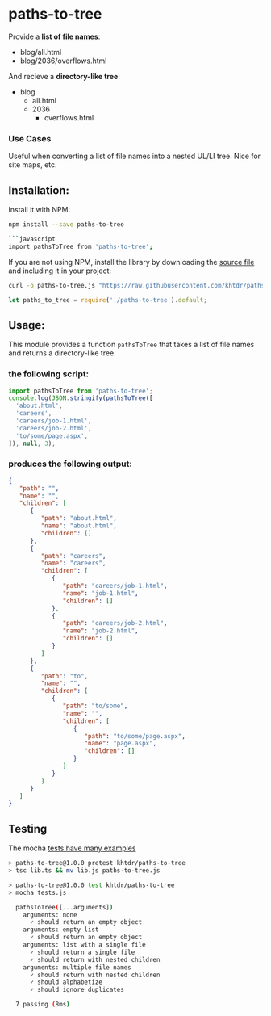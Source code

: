 
# paths-to-tree

Provide a __list of file names__:
  - blog/all.html
  - blog/2036/overflows.html
  
And recieve a __directory-like tree__:
  - blog
      - all.html
      - 2036
          - overflows.html

### Use Cases

Useful when converting a list of file names into a nested UL/LI tree. Nice for site maps, etc.


## Installation:


Install it with NPM:
```bash
npm install --save paths-to-tree

```javascript
import pathsToTree from 'paths-to-tree';
```

If you are not using NPM, install the library by downloading the [source file](https://raw.githubusercontent.com/khtdr/paths-to-tree/master/paths-to-tree.js) and including it in your project:
```bash
curl -o paths-to-tree.js "https://raw.githubusercontent.com/khtdr/paths-to-tree/master/paths-to-tree.js"
```
```javascript
let paths_to_tree = require('./paths-to-tree').default;
```

## Usage:

This module provides a function `pathsToTree` that takes a list of file names and returns a directory-like tree.


### the following script:
```javascript
import pathsToTree from 'paths-to-tree';
console.log(JSON.stringify(pathsToTree([
  'about.html',
  'careers',
  'careers/job-1.html',
  'careers/job-2.html',
  'to/some/page.aspx',
]), null, 3);
```

### produces the following output:
```json
{
   "path": "",
   "name": "",
   "children": [
      {
         "path": "about.html",
         "name": "about.html",
         "children": []
      },
      {
         "path": "careers",
         "name": "careers",
         "children": [
            {
               "path": "careers/job-1.html",
               "name": "job-1.html",
               "children": []
            },
            {
               "path": "careers/job-2.html",
               "name": "job-2.html",
               "children": []
            }
         ]
      },
      {
         "path": "to",
         "name": "",
         "children": [
            {
               "path": "to/some",
               "name": "",
               "children": [
                  {
                     "path": "to/some/page.aspx",
                     "name": "page.aspx",
                     "children": []
                  }
               ]
            }
         ]
      }
   ]
}
```


## Testing

The mocha [tests have many examples](./tests.js)

```bash
> paths-to-tree@1.0.0 pretest khtdr/paths-to-tree
> tsc lib.ts && mv lib.js paths-to-tree.js

> paths-to-tree@1.0.0 test khtdr/paths-to-tree
> mocha tests.js

  pathsToTree([...arguments])
    arguments: none
      ✓ should return an empty object
    arguments: empty list
      ✓ should return an empty object
    arguments: list with a single file
      ✓ should return a single file
      ✓ should return with nested children
    arguments: multiple file names
      ✓ should return with nested children
      ✓ should alphabetize
      ✓ should ignore duplicates

  7 passing (8ms)
```

